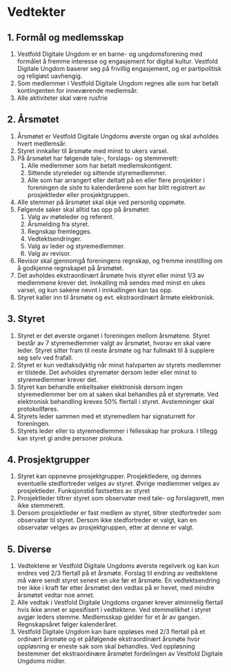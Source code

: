 # Vedtekter

## 1. Formål og medlemsskap

1. Vestfold Digitale Ungdom er en barne- og ungdomsforening med formålet å fremme interesse og engasjement for digital kultur. Vestfold Digitale Ungdom baserer seg på frivillig engasjement, og er partipolitisk og religiøst uavhengig.
1. Som medlemmer i Vestfold Digitale Ungdom regnes alle som har betalt kontingenten for inneværende medlemsår.
1. Alle aktiviteter skal være rusfrie

## 2. Årsmøtet

1. Årsmøtet er Vestfold Digitale Ungdoms øverste organ og skal avholdes hvert medlemsår.
1. Styret innkaller til årsmøte med minst to ukers varsel.
1. På årsmøtet har følgende tale-, forslags- og stemmerett:
   1. Alle medlemmer som har betalt medlemskontigent.
   1. Sittende styreleder og sittende styremedlemmer.
   1. Alle som har arrangert eller deltatt på en eller flere prosjekter i foreningen de siste to kalenderårene som har blitt registrert av prosjektleder eller prosjektgruppen.
1. Alle stemmer på årsmøtet skal skje ved personlig oppmøte.
1. Følgende saker skal alltid tas opp på årsmøtet:
    1. Valg av møteleder og referent.
	1. Årsmelding fra styret.
	1. Regnskap fremlegges.
	1. Vedtektsendringer.
	1. Valg av leder og styremedlemmer.
	1. Valg av revisor.
1. Revisor skal gjennomgå foreningens regnskap, og fremme innstilling om å godkjenne regnskapet på årsmøtet.
1. Det avholdes ekstraordinært årsmøte hvis styret eller minst 1/3 av medlemmene krever det. Innkalling må sendes med minst en ukes varsel, og kun sakene nevnt i innkallingen kan tas opp.
1. Styret kaller inn til årsmøte og evt. ekstraordinært årmøte elektronisk.

## 3. Styret

1. Styret er det øverste organet i foreningen mellom årsmøtene. Styret består av 7 styremedlemmer valgt av årsmøtet, hvorav en skal være leder. Styret sitter fram til neste årsmøte og har fullmakt til å supplere seg selv ved frafall.
1. Styret er kun vedtaksdyktig når minst halvparten av styrets medlemmer er tilstede. Det avholdes styremøter dersom leder eller minst to styremedlemmer krever det.
1. Styret kan behandle enkeltsaker elektronisk dersom ingen styremedlemmer ber om at saken skal behandles på et styremøte. Ved elektronisk behandling kreves 50% flertall i styret. Avstemninger skal protokollføres.
1. Styrets leder sammen med et styremedlem har signaturrett for foreningen.
1. Styrets leder eller to styremedlemmer i fellesskap har prokura. I tillegg kan styret gi andre personer prokura.

## 4. Prosjektgrupper

1. Styret kan oppnevne prosjektgrupper. Prosjektledere, og dennes eventuelle stedfortreder velges av styret. Øvrige medlemmer velges av prosjektleder. Funksjonstid fastsettes av styret
1. Prosjektleder tiltrer styret som observatør med tale- og forslagsrett, men ikke stemmerett.
1. Dersom prosjektleder er fast medlem av styret, tiltrer stedfortreder som observatør til styret. Dersom ikke stedfortreder er valgt, kan en observatør velges av prosjektgruppen, etter at denne er valgt.

## 5. Diverse

1. Vedtektene er Vestfold Digitale Ungdoms øverste regelverk og kan kun endres ved 2/3 flertall på et årsmøte. Forslag til endring av vedtektene må være sendt styret senest en uke før et årsmøte. En vedtektsendring trer ikke i kraft før etter årsmøtet den vedtas på er hevet, med mindre årsmøtet vedtar noe annet.
1. Alle vedtak i Vestfold Digitale Ungdoms organer krever alminnelig flertall hvis ikke annet er spesifisert i vedtektene. Ved stemmelikhet i styret avgjør leders stemme. Medlemsskap gjelder for et år av gangen. Regnskapsåret følger kalenderåret.
1. Vestfold Digitale Ungdom kan bare oppløses med 2/3 flertall på et ordinært årsmøte og et påfølgende ekstraordinært årsmøte hvor oppløsning er eneste sak som skal behandles. Ved oppløsning bestemmer det ekstraordinære årsmøtet fordelingen av Vestfold Digitale Ungdoms midler.




